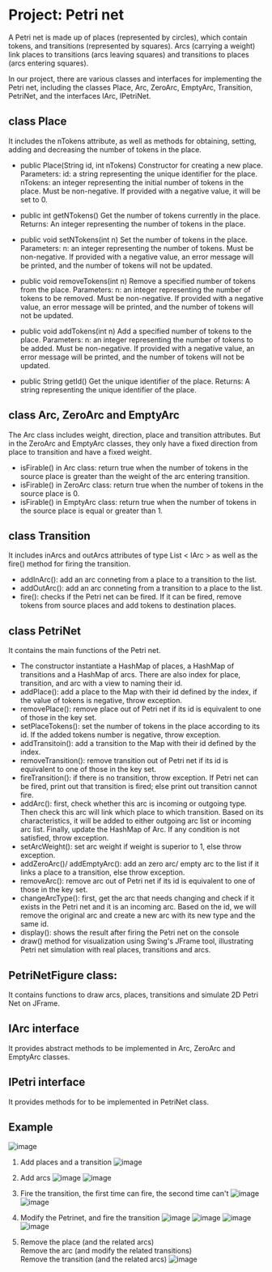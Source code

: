 # Project: Petri net

A Petri net is made up of places (represented by circles), which contain
tokens, and transitions (represented by squares). Arcs (carrying a
weight) link places to transitions (arcs leaving squares) and
transitions to places (arcs entering squares).

In our project, there are various classes and interfaces for
implementing the Petri net, including the classes Place, Arc, ZeroArc,
EmptyArc, Transition, PetriNet, and the interfaces IArc, IPetriNet.

## class Place
It includes the nTokens attribute, as well as methods for
obtaining, setting, adding and decreasing the number of tokens in the
place. 
+ public Place(String id, int nTokens)
Constructor for creating a new place.
Parameters:
id: a string representing the unique identifier for the place.
nTokens: an integer representing the initial number of tokens in the place. Must be non-negative. If provided with a negative value, it will be set to 0.

+ public int getNTokens()
Get the number of tokens currently in the place.
Returns:
An integer representing the number of tokens in the place.
+ public void setNTokens(int n)
Set the number of tokens in the place.
Parameters:
n: an integer representing the number of tokens. Must be non-negative. If provided with a negative value, an error message will be printed, and the number of tokens will not be updated.
+ public void removeTokens(int n)
Remove a specified number of tokens from the place.
Parameters:
n: an integer representing the number of tokens to be removed. Must be non-negative. If provided with a negative value, an error message will be printed, and the number of tokens will not be updated.
+ public void addTokens(int n)
Add a specified number of tokens to the place.
Parameters:
n: an integer representing the number of tokens to be added. Must be non-negative. If provided with a negative value, an error message will be printed, and the number of tokens will not be updated.
+ public String getId()
Get the unique identifier of the place.
Returns:
A string representing the unique identifier of the place.


## class Arc, ZeroArc and EmptyArc
The Arc class includes weight, direction, place and transition
attributes. But in the ZeroArc and EmptyArc classes, they only have a fixed direction from
place to transition and have a fixed weight. 
+ isFirable() in Arc class:
return true when the number of tokens in the source place is greater
than the weight of the arc entering transition.
+ isFirable() in ZeroArc class: return true when the number of tokens in the source place is 0.
+ isFirable() in EmptyArc class: return true when the number of tokens in
the source place is equal or greater than 1.

## class Transition
It includes inArcs and outArcs attributes of type List
\< IArc \> as well as the fire() method for firing the transition. 
+ addInArc(): add an arc conneting from a place to a transition to the
list.
+ addOutArc(): add an arc conneting from a transition to a place
to the list.
+ fire(): checks if the Petri net can be fired. If it can be fired, remove tokens from source places and add tokens to destination
places.

## class PetriNet
It contains the main functions of the Petri net. 
+ The constructor instantiate a HashMap of places, a HashMap of transitions
and a HashMap of arcs. There are also index for place, transition, and
arc with a view to naming their id.
+ addPlace(): add a place to the Map
with their id defined by the index, if the value of tokens is negative,
throw exception.
+ removePlace(): remove place out of Petri net if its
id is equivalent to one of those in the key set.
+ setPlaceTokens(): set
the number of tokens in the place according to its id. If the added
tokens number is negative, throw exception.
+ addTransitoin(): add a transition to the Map with their id defined by the index.
+ removeTransition(): remove transition out of Petri net if its id is
equivalent to one of those in the key set. 
+ fireTransition(): if there is
no transition, throw exception. If Petri net can be fired, print out
that transition is fired; else print out transition cannot fire.
+ addArc(): first, check whether this arc is incoming or outgoing type.
Then check this arc will link which place to which transition. Based on
its characteristics, it will be added to either outgoing arc list or
incoming arc list. Finally, update the HashMap of Arc. If any condition
is not satisfied, throw exception.
+ setArcWeight(): set arc weight if
weight is superior to 1, else throw exception.
+ addZeroArc()/
addEmptyArc(): add an zero arc/ empty arc to the list if it links a
place to a transition, else throw exception.
+ removeArc(): remove arc
out of Petri net if its id is equivalent to one of those in the key
set.
+ changeArcType(): first, get the arc that needs changing and check
if it exists in the Petri net and it is an incoming arc. Based on the
id, we will remove the original arc and create a new arc with its new
type and the same id.
+ display(): shows the result after firing the
Petri net on the console
+ draw() method for visualization using
Swing\'s JFrame tool, illustrating Petri net simulation with real
places, transitions and arcs.

## PetriNetFigure class: 
It contains functions to draw arcs, places,
transitions and simulate 2D Petri Net on JFrame.

## IArc interface
It provides abstract methods to be implemented in Arc,
ZeroArc and EmptyArc classes.

## IPetri interface
It provides methods for to be implemented in PetriNet
class.

## Example
![image](https://github.com/yuyan-z/fil-rouge/assets/64955334/e78a91eb-7b7f-4a7d-aa80-bb53036fdc14)

1. Add places and a transition
![image](https://github.com/yuyan-z/fil-rouge/assets/64955334/5e7848b7-b21a-4cea-b2eb-12a43d23013b)

2. Add arcs
![image](https://github.com/yuyan-z/fil-rouge/assets/64955334/1ffd5a4f-f9ce-49c1-80f6-7f730603b19a)
![image](https://github.com/yuyan-z/fil-rouge/assets/64955334/daf62357-5442-46f5-ae66-1e96223781c7)

3. Fire the transition, the first time can fire, the second time can't
![image](https://github.com/yuyan-z/fil-rouge/assets/64955334/0ad2be24-da34-4698-a1f3-0e7aa9e60b0d)
![image](https://github.com/yuyan-z/fil-rouge/assets/64955334/a9f6571a-ae50-4359-b2cb-cbdda636e43e)

5. Modify the Petrinet, and fire the transition
![image](https://github.com/yuyan-z/fil-rouge/assets/64955334/cdb3c9ad-ec47-4856-8e48-5599ad980b3a)
![image](https://github.com/yuyan-z/fil-rouge/assets/64955334/c07bbdf2-04af-4d8e-a081-d0c5aa51ece8)
![image](https://github.com/yuyan-z/fil-rouge/assets/64955334/bdd8d4ce-9a12-4b27-816d-c4c339655dad)
![image](https://github.com/yuyan-z/fil-rouge/assets/64955334/fee44768-a4b1-4c59-82c5-74f1de1a2435)

6. Remove the place (and the related arcs)  
   Remove the arc (and modify the related transitions)  
   Remove the transition (and the related arcs)
![image](https://github.com/yuyan-z/fil-rouge/assets/64955334/b1778143-2ea8-445c-9ca9-fc920de0095f)














